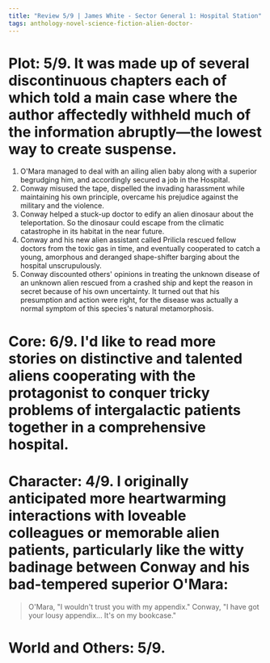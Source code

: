 ```yaml
---
title: "Review 5/9 | James White - Sector General 1: Hospital Station"
tags: anthology-novel-science-fiction-alien-doctor-
---
```



# Plot: 5/9. It was made up of several discontinuous chapters each of which told a main case where the author affectedly withheld much of the information abruptly—the lowest way to create suspense.
1. O'Mara managed to deal with an ailing alien baby along with a superior begrudging him, and accordingly secured a job in the Hospital.
2. Conway misused the tape, dispelled the invading harassment while maintaining his own principle, overcame his prejudice against the military and the violence.
3. Conway helped a stuck-up doctor to edify an alien dinosaur about the teleportation. So the dinosaur could escape from the climatic catastrophe in its habitat in the near future.
4. Conway and his new alien assistant called Prilicla rescued fellow doctors from the toxic gas in time, and eventually cooperated to catch a young, amorphous and deranged shape-shifter barging about the hospital unscrupulously.
5. Conway discounted others' opinions in treating the unknown disease of an unknown alien rescued from a crashed ship and kept the reason in secret because of his own uncertainty. It turned out that his presumption and action were right, for the disease was actually a normal symptom of this species's natural metamorphosis.

# Core: 6/9. I'd like to read more stories on distinctive and talented aliens cooperating with the protagonist to conquer tricky problems of intergalactic patients together in a comprehensive hospital.

# Character: 4/9. I originally anticipated more heartwarming  interactions with loveable colleagues or memorable alien patients, particularly like the witty badinage between Conway and his bad-tempered superior O'Mara:
> O'Mara, "I wouldn't trust you with my appendix."
> Conway, "I have got your lousy appendix... It's on my bookcase."

# World and Others: 5/9. 

